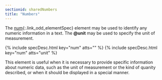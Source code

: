 ```yaml
---
sectionid: sharedNumbers
title: "Numbers"
---
```




The [num](/v3/elements/num.html){:.link_odd_elementSpec} element may be used to identify any numeric information in
a text. The **@unit** may be used to specify the unit of measurement.



{% include specDesc.html key="num" atts="" %}
{% include specDesc.html key="num" atts="unit" %}



This element is useful when it is necessary to provide specific information about
numeric
data, such as the unit of measurement or the kind of quanity described, or when it
should
be displayed in a special manner.


